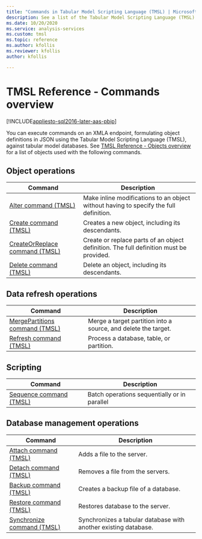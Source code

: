 ```yaml
---
title: "Commands in Tabular Model Scripting Language (TMSL) | Microsoft Docs"
description: See a list of the Tabular Model Scripting Language (TMSL) commands used against tabular model databases.
ms.date: 10/20/2020
ms.service: analysis-services
ms.custom: tmsl
ms.topic: reference
ms.author: kfollis
ms.reviewer: kfollis
author: kfollis

---
```

# TMSL Reference - Commands overview

[!INCLUDE[appliesto-sql2016-later-aas-pbip](../includes/appliesto-sql2016-later-aas-pbip.md)]

You can execute commands on an XMLA endpoint, formulating object definitions in JSON using the Tabular Model Scripting Language (TMSL), against tabular model databases. See [TMSL Reference - Objects overview](tmsl-reference-tabular-objects.md) for a list of objects used with the following commands.  
  
## Object operations  
  
| Command | Description |
| ------- | ----------- |
|[Alter command &#40;TMSL&#41;](alter-command-tmsl.md)|Make inline modifications to an object without having to specify the full definition.|  
|[Create command &#40;TMSL&#41;](create-command-tmsl.md)|Creates a new object, including its descendants.|  
|[CreateOrReplace command &#40;TMSL&#41;](createorreplace-command-tmsl.md)|Create or replace parts of an object definition. The full definition must be provided.|  
|[Delete command &#40;TMSL&#41;](delete-command-tmsl.md)|Delete an object, including its descendants.|  
  
## Data refresh operations  
  
| Command | Description |
| ------- | ----------- |  
|[MergePartitions command &#40;TMSL&#41;](mergepartitions-command-tmsl.md)|Merge a target partition into a source, and delete the target.|  
|[Refresh command &#40;TMSL&#41;](refresh-command-tmsl.md)|Process a database, table, or partition.|  
  
## Scripting  
  
| Command | Description |
| ------- | ----------- |  
|[Sequence command &#40;TMSL&#41;](sequence-command-tmsl.md)|Batch operations sequentially or in parallel|  
  
## Database management operations  
  
| Command | Description |
| ------- | ----------- |  
|[Attach command &#40;TMSL&#41;](attach-command-tmsl.md)|Adds a file to the server.|  
|[Detach command &#40;TMSL&#41;](detach-command-tmsl.md)|Removes a file from the servers.|  
|[Backup command &#40;TMSL&#41;](backup-command-tmsl.md)|Creates a backup file of a database.|  
|[Restore command &#40;TMSL&#41;](restore-command-tmsl.md)|Restores database to the server.|  
|[Synchronize command &#40;TMSL&#41;](synchronize-command-tmsl.md)|Synchronizes a tabular database with another existing database.| 